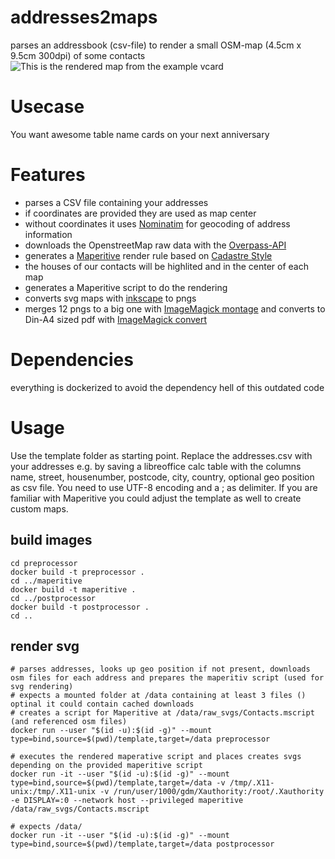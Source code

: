 addresses2maps
==========

parses an addressbook (csv-file) to render a small OSM-map (4.5cm x 9.5cm 300dpi) of some contacts
![This is the rendered map from the example vcard](https://raw.githubusercontent.com/kartenkarsten/vcard2maps/master/example/John.png "example map")

# Usecase
You want awesome table name cards on your next anniversary

# Features
- parses a CSV file containing your addresses
- if coordinates are provided they are used as map center
- without coordinates it uses [Nominatim](http://wiki.openstreetmap.org/wiki/Nominatim) for geocoding of address information
- downloads the OpenstreetMap raw data with the [Overpass-API](http://wiki.openstreetmap.org/wiki/Overpass_API)
- generates a [Maperitive](http://maperitive.net/) render rule based on [Cadastre Style](http://wiki.openstreetmap.org/wiki/User:Nakaner/Cadastre_Style)
- the houses of our contacts will be highlited and in the center of each map
- generates a Maperitive script to do the rendering
- converts svg maps with [inkscape](http://www.inkscape.org/de/) to pngs
- merges 12 pngs to a big one with [ImageMagick montage](http://www.imagemagick.org/script/montage.php) and converts to Din-A4 sized pdf with [ImageMagick convert](http://www.imagemagick.org/script/convert.php) 

# Dependencies
everything is dockerized to avoid the dependency hell of this outdated code

# Usage

Use the template folder as starting point.
Replace the addresses.csv with your addresses e.g. by saving a libreoffice calc table with the columns name, street, housenumber, postcode, city, country, optional geo position as csv file. You need to use UTF-8 encoding and a ; as delimiter.
If you are familiar with Maperitive you could adjust the template as well to create custom maps.

## build images

```
cd preprocessor
docker build -t preprocessor .
cd ../maperitive
docker build -t maperitive .
cd ../postprocessor
docker build -t postprocessor .
cd ..
```

## render svg

```
# parses addresses, looks up geo position if not present, downloads osm files for each address and prepares the maperitiv script (used for svg rendering)
# expects a mounted folder at /data containing at least 3 files () optinal it could contain cached downloads
# creates a script for Maperitive at /data/raw_svgs/Contacts.mscript (and referenced osm files)
docker run --user "$(id -u):$(id -g)" --mount type=bind,source=$(pwd)/template,target=/data preprocessor

# executes the rendered maperative script and places creates svgs depending on the provided maperitive script
docker run -it --user "$(id -u):$(id -g)" --mount type=bind,source=$(pwd)/template,target=/data -v /tmp/.X11-unix:/tmp/.X11-unix -v /run/user/1000/gdm/Xauthority:/root/.Xauthority -e DISPLAY=:0 --network host --privileged maperitive /data/raw_svgs/Contacts.mscript

# expects /data/
docker run -it --user "$(id -u):$(id -g)" --mount type=bind,source=$(pwd)/template,target=/data postprocessor
```
